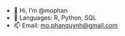 - 👋 Hi, I’m @mophan
- 🌱 Languages: R, Python, SQL
- 📫 Email: mo.phanquynh@gmail.com

<!---
mophan/mophan is a ✨ special ✨ repository because its `README.md` (this file) appears on your GitHub profile.
You can click the Preview link to take a look at your changes.
--->
